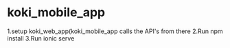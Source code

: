 # koki_mobile_app
1.setup koki_web_app(koki_mobile_app calls the API's from there
2.Run npm install
3.Run ionic serve 
